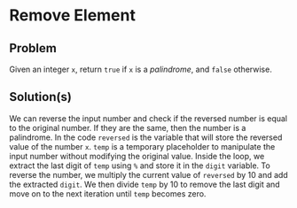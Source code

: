 # Remove Element
## Problem
Given an integer `x`, return `true` if `x` is a *palindrome*, and `false` otherwise.

## Solution(s)
We can reverse the input number and check if the reversed number is equal to the original number. If they are the same, then the number is a palindrome. In the code `reversed` is the variable that will store the reversed value of the number `x`. `temp` is a temporary placeholder to manipulate the input number without modifying the original value. Inside the loop, we extract the last digit of `temp` using `%` and store it in the `digit` variable. To reverse the number, we multiply the current value of `reversed` by 10 and add the extracted `digit`. We then divide `temp` by 10 to remove the last digit and move on to the next iteration until `temp` becomes zero.